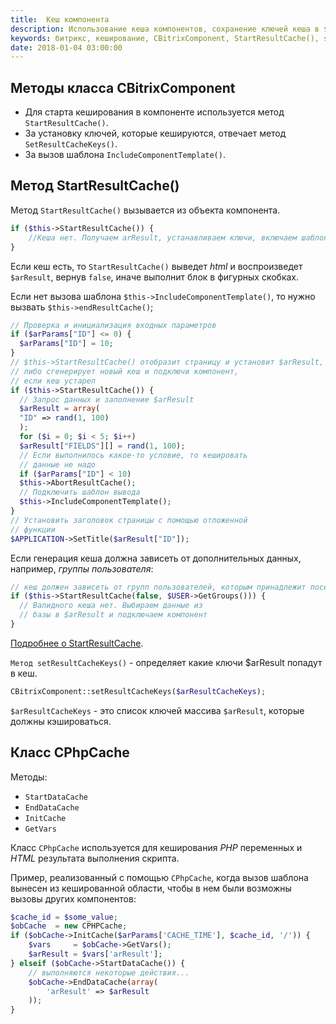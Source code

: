 ```yaml
---
title:  Кеш компонента
description: Использование кеша компонентов, сохранение ключей кеша в $arResult, кейс использования CPhpCache для вызова компонента снаружи кешированной области
keywords: битрикс, кеширование, CBitrixComponent, StartResultCache(), setResultCacheKeys(), CPhpCach
date: 2018-01-04 03:00:00
---
```


## Методы класса CBitrixComponent

+ Для старта кеширования в компоненте используется метод` StartResultCache()`.
+ За установку ключей, которые кешируются, отвечает метод `SetResultCacheKeys()`.
+ За вызов шаблона `IncludeComponentTemplate()`.

## Метод StartResultCache()

Метод `StartResultCache()` вызывается из объекта компонента.

```php
if ($this->StartResultCache()) {
    //Кеша нет. Получаем arResult, устанавливаем ключи, включаем шаблон
}
```

Если кеш есть, то `StartResultCache()` выведет *html* и воспроизведет `$arResult`, вернув `false`, иначе выполнит блок в фигурных скобках.

Если нет вызова шаблона `$this->IncludeComponentTemplate()`, то нужно вызвать `$this->endResultCache()`;

```php
// Проверка и инициализация входных параметров
if ($arParams["ID"] <= 0) {
  $arParams["ID"] = 10;
}  
// $this->StartResultCache() отобразит страницу и установит $arResult, 
// либо сгенерирует новый кеш и подключи компонент,
// если кеш устарел
if ($this->StartResultCache()) {
  // Запрос данных и заполнение $arResult
  $arResult = array(
  "ID" => rand(1, 100)
  );
  for ($i = 0; $i < 5; $i++)
  $arResult["FIELDS"][] = rand(1, 100);
  // Если выполнилось какое-то условие, то кешировать
  // данные не надо
  if ($arParams["ID"] < 10)
  $this->AbortResultCache();
  // Подключить шаблон вывода
  $this->IncludeComponentTemplate();
}
// Установить заголовок страницы с помощью отложенной
// функции
$APPLICATION->SetTitle($arResult["ID"]);
```

Если генерация кеша должна зависеть от дополнительных данных, например, *группы пользователя*:

```php
// кеш должен зависеть от групп пользователей, которым принадлежит посетитель
if ($this->StartResultCache(false, $USER->GetGroups())) {
  // Валидного кеша нет. Выбираем данные из
  // базы в $arResult и подключаем компонент
}
```

[Подробнее о StartResultCache](https://dev.1c-bitrix.ru/api_help/main/reference/cbitrixcomponent/startresultcache.php).

`Метод setResultCacheKeys()` - определяет какие ключи $arResult попадут в кеш.

```php
CBitrixComponent::setResultCacheKeys($arResultCacheKeys); 
```

`$arResultCacheKeys` - это список ключей массива `$arResult`, которые должны кэшироваться.

## Класс CPhpCache

Методы:

+ `StartDataCache`
+ `EndDataCache`
+ `InitCache`
+ `GetVars`

Класс `CPhpCache` используется для кеширования *PHP* переменных и *HTML* результата выполнения скрипта.

Пример, реализованный с помощью `CPhpCache`, когда вызов шаблона вынесен из кешированной области, чтобы в нем были возможны вызовы других компонентов:

```php
$cache_id = $some_value;
$obCache  = new CPHPCache;
if ($obCache->InitCache($arParams['CACHE_TIME'], $cache_id, '/')) {
    $vars     = $obCache->GetVars();
    $arResult = $vars['arResult'];
} elseif ($obCache->StartDataCache()) {
    // выполняются некоторые действия...
    $obCache->EndDataCache(array(
        'arResult' => $arResult
    ));
}
```